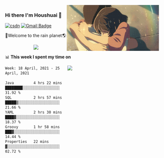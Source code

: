 <img  align='right' height="150" src="https://github.com/LikeRainDay/LikeRainDay/blob/master/pic/img_rain_1.gif?raw=true">



### Hi there I'm Houshuai :lemon:

[![csdn](https://img.shields.io/badge/-csdn-c14438?style=flat-square&logo=c&logoColor=white)](https://blog.csdn.net/qq_15807167)
[![Gmail Badge](https://img.shields.io/badge/-gmail-c14438?style=flat-square&logo=Gmail&logoColor=white&link=mailto:houshuai0816@gmail.com)](mailto:houshuai0816@gmail.com)

🚀Welcome to the rain planet🌎

<center>
<img align='center'  src="https://source.unsplash.com/random/1200x600">
</center>

📊 **This week I spent my time on**

<img align='right'   width="300" src="https://github-readme-stats.vercel.app/api?username=LikeRainDay&show_icons=true&title_color=fff&icon_color=79ff97&text_color=9f9f9f&bg_color=151515">

<!--START_SECTION:waka-->
```text
Week: 18 April, 2021 - 25 April, 2021

Java         4 hrs 22 mins   ████████░░░░░░░░░░░░░░░░░   31.92 % 
SQL          2 hrs 57 mins   █████▒░░░░░░░░░░░░░░░░░░░   21.66 % 
YAML         2 hrs 30 mins   ████▓░░░░░░░░░░░░░░░░░░░░   18.37 % 
Groovy       1 hr 58 mins    ███▓░░░░░░░░░░░░░░░░░░░░░   14.44 % 
Properties   22 mins         ▓░░░░░░░░░░░░░░░░░░░░░░░░   02.72 % 
```
<!--END_SECTION:waka-->
